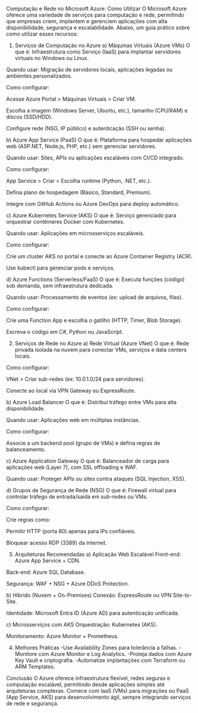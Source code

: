 Computação e Rede no Microsoft Azure: Como Utilizar
O Microsoft Azure oferece uma variedade de serviços para computação e rede, permitindo que empresas criem, implantem e gerenciem aplicações com alta disponibilidade, segurança e escalabilidade. Abaixo, um guia prático sobre como utilizar esses recursos:

1. Serviços de Computação no Azure
a) Máquinas Virtuais (Azure VMs)
O que é: Infraestrutura como Serviço (IaaS) para implantar servidores virtuais no Windows ou Linux.

Quando usar: Migração de servidores locais, aplicações legadas ou ambientes personalizados.

Como configurar:

Acesse Azure Portal > Máquinas Virtuais > Criar VM.

Escolha a imagem (Windows Server, Ubuntu, etc.), tamanho (CPU/RAM) e discos (SSD/HDD).

Configure rede (NSG, IP público) e autenticação (SSH ou senha).

b) Azure App Service (PaaS)
O que é: Plataforma para hospedar aplicações web (ASP.NET, Node.js, PHP, etc.) sem gerenciar servidores.

Quando usar: Sites, APIs ou aplicações escaláveis com CI/CD integrado.

Como configurar:

App Service > Criar > Escolha runtime (Python, .NET, etc.).

Defina plano de hospedagem (Básico, Standard, Premium).

Integre com GitHub Actions ou Azure DevOps para deploy automático.

c) Azure Kubernetes Service (AKS)
O que é: Serviço gerenciado para orquestrar contêineres Docker com Kubernetes.

Quando usar: Aplicações em microsserviços escaláveis.

Como configurar:

Crie um cluster AKS no portal e conecte ao Azure Container Registry (ACR).

Use kubectl para gerenciar pods e serviços.

d) Azure Functions (Serverless/FaaS)
O que é: Executa funções (código) sob demanda, sem infraestrutura dedicada.

Quando usar: Processamento de eventos (ex: upload de arquivos, filas).

Como configurar:

Crie uma Function App e escolha o gatilho (HTTP, Timer, Blob Storage).

Escreva o código em C#, Python ou JavaScript.

2. Serviços de Rede no Azure
a) Rede Virtual (Azure VNet)
O que é: Rede privada isolada na nuvem para conectar VMs, serviços e data centers locais.

Como configurar:

VNet > Criar sub-redes (ex: 10.0.1.0/24 para servidores).

Conecte ao local via VPN Gateway ou ExpressRoute.

b) Azure Load Balancer
O que é: Distribui tráfego entre VMs para alta disponibilidade.

Quando usar: Aplicações web em múltiplas instâncias.

Como configurar:

Associe a um backend pool (grupo de VMs) e defina regras de balanceamento.

c) Azure Application Gateway
O que é: Balanceador de carga para aplicações web (Layer 7), com SSL offloading e WAF.

Quando usar: Proteger APIs ou sites contra ataques (SQL Injection, XSS).

d) Grupos de Segurança de Rede (NSG)
O que é: Firewall virtual para controlar tráfego de entrada/saída em sub-redes ou VMs.

Como configurar:

Crie regras como:

Permitir HTTP (porta 80) apenas para IPs confiáveis.

Bloquear acesso RDP (3389) da internet.

3. Arquiteturas Recomendadas
a) Aplicação Web Escalável
Front-end: Azure App Service + CDN.

Back-end: Azure SQL Database.

Segurança: WAF + NSG + Azure DDoS Protection.

b) Híbrido (Nuvem + On-Premises)
Conexão: ExpressRoute ou VPN Site-to-Site.

Identidade: Microsoft Entra ID (Azure AD) para autenticação unificada.

c) Microsserviços com AKS
Orquestração: Kubernetes (AKS).

Monitoramento: Azure Monitor + Prometheus.

4. Melhores Práticas
-Use Availability Zones para tolerância a falhas.
-Monitore com Azure Monitor e Log Analytics.
-Proteja dados com Azure Key Vault e criptografia.
-Automatize implantações com Terraform ou ARM Templates.

Conclusão
O Azure oferece infraestrutura flexível, redes seguras e computação escalável, permitindo desde aplicações simples até arquiteturas complexas. Comece com IaaS (VMs) para migrações ou PaaS (App Service, AKS) para desenvolvimento ágil, sempre integrando serviços de rede e segurança.
